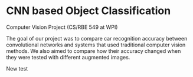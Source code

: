 # CNN based Object Classification 
Computer Vision Project (CS/RBE 549 at WPI)

The goal of our project was to compare car recognition accuracy between convolutional networks and systems that used traditional computer vision methods. We also aimed to compare how their accuracy changed when they were tested with different augmented images.


New test
